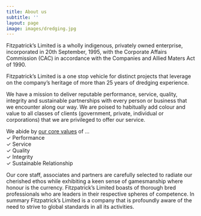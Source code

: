```yaml
---
title: About us
subtitle: ''
layout: page
image: images/dredging.jpg
---
```

Fitzpatrick’s Limited is a wholly indigenous, privately owned enterprise, incorporated in 20th September, 1995, with the Corporate Affairs Commission (CAC) in accordance with the Companies and Allied Maters Act of 1990.

Fitzpatrick’s Limited is a one stop vehicle for distinct projects that leverage on the company’s heritage of more than 25 years of dredging experience.

We have a mission to deliver reputable performance, service, quality, integrity and sustainable partnerships with every person or business that we encounter along our way. We are poised to habitually add colour and value to all classes of clients
(government, private, individual or corporations) that we are privileged to offer our service.

We abide by [our core values](/why-we-exist) of …<br/>
✓ Performance<br/>
✓ Service<br/>
✓ Quality<br/>
✓ Integrity<br/>
✓ Sustainable Relationship

Our core staff, associates and partners are carefully selected to radiate our cherished ethos while exhibiting a keen sense of gamesmanship where honour is the currency. Fitzpatrick’s Limited boasts of thorough bred professionals who are leaders in their respective spheres of competence.
In summary Fitzpatrick’s Limited is a company that is profoundly aware of the need to strive to global standards in all its activities.
